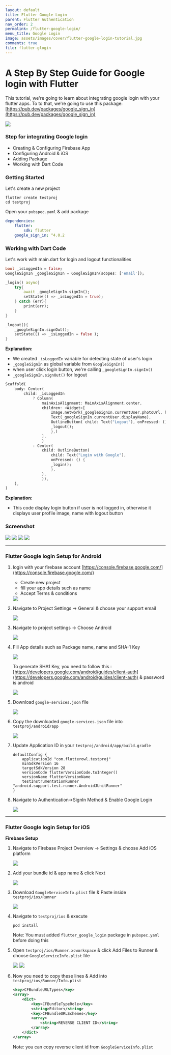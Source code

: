 ```yaml
---
layout: default
title: Flutter Google Login
parent: Flutter Authentication
nav_order: 2
permalink: /flutter-google-login/
menu_title: Google Login
image: assets/images/cover/flutter-google-login-tutorial.jpg
comments: true
file: flutter-glogin
---
```


# A Step By Step Guide for Google login with Flutter

This tutorial, we're going to learn about integrating google login with your flutter apps. To to that, we're going to use this package: [https://pub.dev/packages/google_sign_in](https://pub.dev/packages/google_sign_in)

<img src="assets/images/cover/flutter-google-login-tutorial.jpg">

### Step for integrating Google login

- Creating & Configuring Firebase App
- Configuring Android & iOS
- Adding Package
- Working with Dart Code

### Getting Started

Let's create a new project

    flutter create testproj
    cd testproj

Open your `pubspec.yaml` & add package

```yaml
dependencies:
    flutter:
        sdk: flutter
    google_sign_in: ^4.0.2
```

### Working with Dart Code

Let's work with main.dart for login and logout functionalities

```dart
bool _isLoggedIn = false;
GoogleSignIn _googleSignIn = GoogleSignIn(scopes: ['email']);

_login() async{
    try{
        await _googleSignIn.signIn();
        setState(() => _isLoggedIn = true);
    } catch (err){
        print(err);
    }
}

_logout(){
    _googleSignIn.signOut();
    setState(() => _isLoggedIn = false );
}
```

**Explanation:**
- We created `_isLoggedIn` variable for detecting state of user's login
- `_googleSignIn` as global variable from `GoogleSignIn()`
- when user click login button, we're calling `_googleSignIn.signIn()`
- `_googleSignIn.signOut()` for logout

```dart
Scaffold(
    body: Center(
        child: _isLoggedIn
            ? Column(
                mainAxisAlignment: MainAxisAlignment.center,
                children: <Widget>[
                    Image.network(_googleSignIn.currentUser.photoUrl, height: 50.0, width: 50.0,),
                    Text(_googleSignIn.currentUser.displayName),
                    OutlineButton( child: Text("Logout"), onPressed: (){
                    _logout();
                    },)
                ],
                )
            : Center(
                child: OutlineButton(
                    child: Text("Login with Google"),
                    onPressed: () {
                    _login();
                    },
                ),
                )),
    ),
)

```
**Explanation:**
- This code display login button if user is not logged in, otherwise it displays user profile image, name with logout button

### Screenshot
<img src="assets/images/screenshots/glogin/op1.png"> <img src="assets/images/screenshots/glogin/op2.png"> <img src="assets/images/screenshots/glogin/op3.png"> <img src="assets/images/screenshots/glogin/op4.png">

---

### Flutter Google login Setup for Android

1. login with your firebase account [https://console.firebase.google.com/](https://console.firebase.google.com/)
    - Create new project
    - fill your app details such as name 
    - Accept Terms & conditions

    <img src="assets/images/screenshots/glogin/1.png">

2. Navigate to Project Settings -> General & choose your support email

    <img src="assets/images/screenshots/glogin/2.png">

3. Navigate to project settings -> Choose Android

    <img src="assets/images/screenshots/glogin/3.png">

4. Fill App details such as Package name, name and SHA-1 Key

    <img src="assets/images/screenshots/glogin/4.png">

    To generate SHA1 Key, you need to follow this : [https://developers.google.com/android/guides/client-auth](https://developers.google.com/android/guides/client-auth) & password is android

    <img src="assets/images/screenshots/glogin/5.png">

5. Download `google-services.json` file

    <img src="assets/images/screenshots/glogin/6.png">

6. Copy the downloaded `google-services.json` file into `testproj/android/app`

    <img src="assets/images/screenshots/glogin/7.png">

7. Update Application ID in your `testproj/android/app/build.gradle`

    ```
    defaultConfig {
        applicationId "com.flutterowl.testproj"
        minSdkVersion 16
        targetSdkVersion 28
        versionCode flutterVersionCode.toInteger()
        versionName flutterVersionName
        testInstrumentationRunner "android.support.test.runner.AndroidJUnitRunner"
    }
    ```

8. Navigate to Authentication->SignIn Method & Enable Google Login

    <img src="assets/images/screenshots/glogin/8.png">
    
---

### Flutter Google login Setup for iOS

**Firebase Setup**

1. Navigate to Firebase Project Overview -> Settings & choose Add iOS platform

    <img src="assets/images/screenshots/glogin/3.png">

2. Add your bundle id & app name & click Next

    <img src="assets/images/screenshots/glogin/9.png">

3. Download `GoogleServiceInfo.plist` file & Paste inside `testproj/ios/Runner`

    <img src="assets/images/screenshots/glogin/10.png">

4. Navigate to `testproj/ios` & execute

    ```
    pod install
    ```

    Note: You must added `flutter_google_login` package in `pubspec.yaml` before doing this

5. Open `testproj/ios/Runner.xcworkspace` & click Add Files to Runner & choose `GoogleServiceInfo.plist` file

    <img src="assets/images/screenshots/glogin/12.png">

    <img src="assets/images/screenshots/glogin/13.png">

6. Now you need to copy these lines & Add into `testproj/ios/Runner/Info.plist`

    ```xml
    <key>CFBundleURLTypes</key>
    <array>
        <dict>
            <key>CFBundleTypeRole</key>
            <string>Editor</string>
            <key>CFBundleURLSchemes</key>
            <array>
                <string>REVERSE CLIENT ID</string>
            </array>
        </dict>
    </array>
    ```

    Note: you can copy reverse client id from `GoogleServiceInfo.plist`

